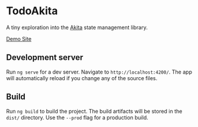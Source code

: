 # TodoAkita

A tiny exploration into the [Akita](https://github.com/datorama/akita) state management library.

[Demo Site](http://todo-akita.prettycool.link/)

## Development server

Run `ng serve` for a dev server. Navigate to `http://localhost:4200/`. The app will automatically reload if you change any of the source files.

## Build

Run `ng build` to build the project. The build artifacts will be stored in the `dist/` directory. Use the `--prod` flag for a production build.
